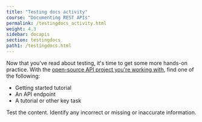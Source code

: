 ```yaml
---
title: "Testing docs activity"
course: "Documenting REST APIs"
permalink: /testingdocs_activity.html
weight: 4.3
sidebar: docapis
section: testingdocs
path1: /testingdocs.html
---
```


Now that you've read about testing, it's time to get some more hands-on practice. With the [open-source API project you're working with](docapis_find_open_source_project.html), find one of the following:

* Getting started tutorial
* An API endpoint
* A tutorial or other key task

Test the content. Identify any incorrect or missing or inaccurate information.
